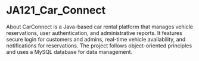# JA121_Car_Connect
About CarConnect is a Java-based car rental platform that manages vehicle reservations, user authentication, and administrative reports. It features secure login for customers and admins, real-time vehicle availability, and notifications for reservations. The project follows object-oriented principles and uses a MySQL database for data management.
